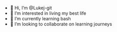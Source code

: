 - 👋 Hi, I’m @Lukej-git
- 👀 I’m interested in living my best life
- 🌱 I’m currently learning bash
- 💞️ I’m looking to collaborate on learning journeys

<!---
Lukej-git/Lukej-git is a ✨ special ✨ repository because its `README.md` (this file) appears on your GitHub profile.
You can click the Preview link to take a look at your changes.
--->
